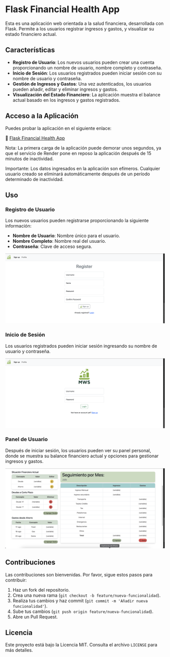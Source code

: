 # Flask Financial Health App

Esta es una aplicación web orientada a la salud financiera, desarrollada con Flask. Permite a los usuarios registrar ingresos y gastos, y visualizar su estado financiero actual.

## Características

- **Registro de Usuario**: Los nuevos usuarios pueden crear una cuenta proporcionando un nombre de usuario, nombre completo y contraseña.
- **Inicio de Sesión**: Los usuarios registrados pueden iniciar sesión con su nombre de usuario y contraseña.
- **Gestión de Ingresos y Gastos**: Una vez autenticados, los usuarios pueden añadir, editar y eliminar ingresos y gastos.
- **Visualización del Estado Financiero**: La aplicación muestra el balance actual basado en los ingresos y gastos registrados.

## Acceso a la Aplicación

Puedes probar la aplicación en el siguiente enlace:

🔗 [Flask Financial Health App](https://flask-app-rc8n.onrender.com)

Nota: La primera carga de la aplicación puede demorar unos segundos, ya que el servicio de Render pone en reposo la aplicación después de 15 minutos de inactividad.

Importante: Los datos ingresados en la aplicación son efímeros. Cualquier usuario creado se eliminará automáticamente después de un período determinado de inactividad.

## Uso

### Registro de Usuario

Los nuevos usuarios pueden registrarse proporcionando la siguiente información:

- **Nombre de Usuario**: Nombre único para el usuario.
- **Nombre Completo**: Nombre real del usuario.
- **Contraseña**: Clave de acceso segura.

![Página de Registro](static/images/register.png)

### Inicio de Sesión

Los usuarios registrados pueden iniciar sesión ingresando su nombre de usuario y contraseña.

![Página de Inicio de Sesión](static/images/login.png)

### Panel de Usuario

Después de iniciar sesión, los usuarios pueden ver su panel personal, donde se muestra su balance financiero actual y opciones para gestionar ingresos y gastos.

![Panel de Usuario](static/images/dashboard.png)

## Contribuciones

Las contribuciones son bienvenidas. Por favor, sigue estos pasos para contribuir:

1. Haz un fork del repositorio.
2. Crea una nueva rama (`git checkout -b feature/nueva-funcionalidad`).
3. Realiza tus cambios y haz commit (`git commit -m 'Añadir nueva funcionalidad'`).
4. Sube tus cambios (`git push origin feature/nueva-funcionalidad`).
5. Abre un Pull Request.

## Licencia

Este proyecto está bajo la Licencia MIT. Consulta el archivo `LICENSE` para más detalles.




